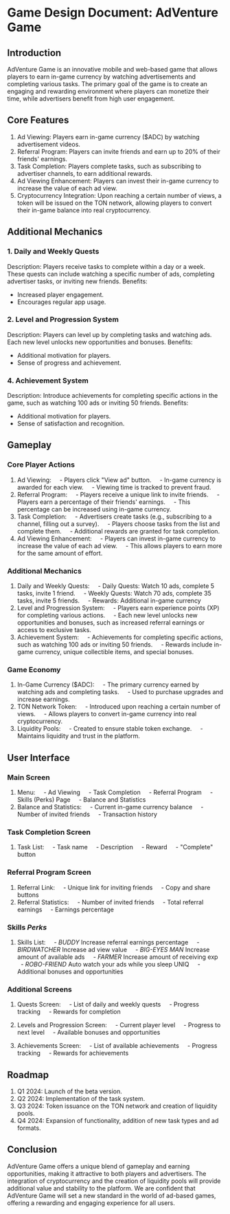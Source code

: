 # Game Design Document: AdVenture Game

## Introduction
AdVenture Game is an innovative mobile and web-based game that allows players to earn in-game currency by watching advertisements and completing various tasks. The primary goal of the game is to create an engaging and rewarding environment where players can monetize their time, while advertisers benefit from high user engagement.
## Core Features
1. Ad Viewing: Players earn in-game currency ($ADC) by watching advertisement videos.
2. Referral Program: Players can invite friends and earn up to 20% of their friends' earnings.
3. Task Completion: Players complete tasks, such as subscribing to advertiser channels, to earn additional rewards.
4. Ad Viewing Enhancement: Players can invest their in-game currency to increase the value of each ad view.
5. Cryptocurrency Integration: Upon reaching a certain number of views, a token will be issued on the TON network, allowing players to convert their in-game balance into real cryptocurrency.
## Additional Mechanics
### 1. Daily and Weekly Quests
Description: Players receive tasks to complete within a day or a week. These quests can include watching a specific number of ads, completing advertiser tasks, or inviting new friends.
Benefits:
- Increased player engagement.
- Encourages regular app usage.
### 2. Level and Progression System
Description: Players can level up by completing tasks and watching ads. Each new level unlocks new opportunities and bonuses.
Benefits:
- Additional motivation for players.
- Sense of progress and achievement.
### 4. Achievement System
Description: Introduce achievements for completing specific actions in the game, such as watching 100 ads or inviting 50 friends.
Benefits:
- Additional motivation for players.
- Sense of satisfaction and recognition.
## Gameplay
### Core Player Actions
1. Ad Viewing:
    - Players click "View ad" button.
    - In-game currency is awarded for each view.
    - Viewing time is tracked to prevent fraud.
2. Referral Program:
    - Players receive a unique link to invite friends.
    - Players earn a percentage of their friends' earnings.
    - This percentage can be increased using in-game currency.
3. Task Completion:
    - Advertisers create tasks (e.g., subscribing to a channel, filling out a survey).
    - Players choose tasks from the list and complete them.
    - Additional rewards are granted for task completion.
4. Ad Viewing Enhancement:
    - Players can invest in-game currency to increase the value of each ad view.
    - This allows players to earn more for the same amount of effort.
### Additional Mechanics
1. Daily and Weekly Quests:
    - Daily Quests: Watch 10 ads, complete 5 tasks, invite 1 friend.
    - Weekly Quests: Watch 70 ads, complete 35 tasks, invite 5 friends.
    - Rewards: Additional in-game currency
2. Level and Progression System:
    - Players earn experience points (XP) for completing various actions.
    - Each new level unlocks new opportunities and bonuses, such as increased referral earnings or access to exclusive tasks.
3. Achievement System:
    - Achievements for completing specific actions, such as watching 100 ads or inviting 50 friends.
    - Rewards include in-game currency, unique collectible items, and special bonuses.
### Game Economy
1. In-Game Currency ($ADC):
    - The primary currency earned by watching ads and completing tasks.
    - Used to purchase upgrades and increase earnings.
2. TON Network Token:
    - Introduced upon reaching a certain number of views.
    - Allows players to convert in-game currency into real cryptocurrency.
3. Liquidity Pools:
    - Created to ensure stable token exchange.
    - Maintains liquidity and trust in the platform.
## User Interface
### Main Screen
1. Menu:
    - Ad Viewing
    - Task Completion
    - Referral Program
    - Skills (Perks) Page
    - Balance and Statistics
2. Balance and Statistics:
    - Current in-game currency balance
    - Number of invited friends
    - Transaction history
### Task Completion Screen
1. Task List:
    - Task name
    - Description
    - Reward
    - "Complete" button
### Referral Program Screen
1. Referral Link:
    - Unique link for inviting friends
    - Copy and share buttons
2. Referral Statistics:
    - Number of invited friends
    - Total referral earnings
    - Earnings percentage
### Skills *Perks*
1. Skills List:
    - _BUDDY_  Increase referral earnings percentage
    - _BIRDWATCHER_ Increase ad view value
    - _BIG-EYES MAN_ Increase amount of available ads
    - _FARMER_ Increase amount of receiving exp
    - _ROBO-FRIEND_ Auto watch your ads while you sleep UNIQ 
    - Additional bonuses and opportunities
### Additional Screens
1. Quests Screen:
    - List of daily and weekly quests
    - Progress tracking
    - Rewards for completion

2. Levels and Progression Screen:
    - Current player level
    - Progress to next level
    - Available bonuses and opportunities

3. Achievements Screen:
    - List of available achievements
    - Progress tracking
    - Rewards for achievements
## Roadmap
1. Q1 2024: Launch of the beta version.
2. Q2 2024: Implementation of the task system.
3. Q3 2024: Token issuance on the TON network and creation of liquidity pools.
4. Q4 2024: Expansion of functionality, addition of new task types and ad formats.
## Conclusion
AdVenture Game offers a unique blend of gameplay and earning opportunities, making it attractive to both players and advertisers. The integration of cryptocurrency and the creation of liquidity pools will provide additional value and stability to the platform. We are confident that AdVenture Game will set a new standard in the world of ad-based games, offering a rewarding and engaging experience for all users.
